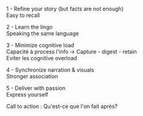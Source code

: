 1 - Refine your story (but facts are not enough)  
Easy to recall  
  
2 - Learn the lingo  
Speaking the same language  
  
3 - Minimize cognitive load  
Capacité à process l'info → Capture - digest - retain  
Eviter les cognitive overload  
  
4 - Synchronize narration & visuals  
Stronger association  
  
5 - Deliver with passion  
Express yourself  
  
Call to action : Qu'est-ce que l'on fait après?